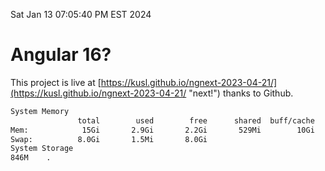 Sat Jan 13 07:05:40 PM EST 2024

# Angular 16?


This project is live at [https://kusl.github.io/ngnext-2023-04-21/](https://kusl.github.io/ngnext-2023-04-21/ "next!") thanks to Github.

```bash
System Memory
               total        used        free      shared  buff/cache   available
Mem:            15Gi       2.9Gi       2.2Gi       529Mi        10Gi        12Gi
Swap:          8.0Gi       1.5Mi       8.0Gi
System Storage
846M	.
```
```bash
